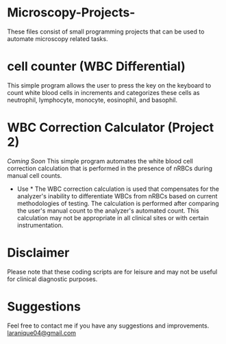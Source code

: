 # Microscopy-Projects-
These files consist of small programming projects that can be used to automate microscopy related tasks. 

# cell counter (WBC Differential)
This simple program allows the user to press the key on the keyboard to count white blood cells in increments and categorizes these cells as neutrophil, lymphocyte, monocyte, eosinophil, and basophil.

# WBC Correction Calculator (Project 2)
*Coming Soon* 
This simple program automates the white blood cell correction calculation that is performed in the presence of nRBCs during manual cell counts. 
* Use * 
The WBC correction calculation is used that compensates for the analyzer's inability to differentiate WBCs from nRBCs based on current methodologies of testing. The calculation is performed after comparing the user's manual count to the analyzer's automated count. This calculation may not be appropriate in all clinical sites or with certain instrumentation.

# Disclaimer
Please note that these coding scripts are for leisure and may not be useful for clinical diagnostic purposes.

# Suggestions
Feel free to contact me if you have any suggestions and improvements.
laranique04@gmail.com

